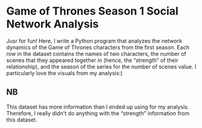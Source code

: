# Game of Thrones Season 1 Social Network Analysis

Jusr for fun! Here, I write a Python program that analyzes the network dynamics of the Game of Thrones characters from the first season. Each row in the dataset contains the names of two characters, the number of scenes that they appeared together in (hence, the “strength” of their relationship), and the season of the series for the number of scenes value. I particularly love the visuals from my analysis:)

## NB
This dataset has more information than I ended up using for my analysis. Therefore, I really didn't do anything with the “strength” information from this dataset.
